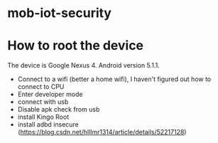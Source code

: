 # mob-iot-security
# How to root the device 
The device is Google Nexus 4. Android version 5.1.1.
- Connect to a wifi (better a home wifi), I haven't figured out how to connect to CPU
- Enter developer mode
- connect with usb
- Disable apk check from usb
- install Kingo Root
- install adbd insecure (https://blog.csdn.net/hlllmr1314/article/details/52217128)
